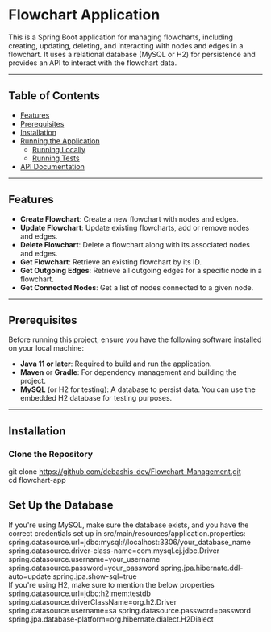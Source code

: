 # Flowchart Application

This is a Spring Boot application for managing flowcharts, including creating, updating, deleting, and interacting with nodes and edges in a flowchart. It uses a relational database (MySQL or H2) for persistence and provides an API to interact with the flowchart data.

---

## **Table of Contents**

- [Features](#features)
- [Prerequisites](#prerequisites)
- [Installation](#installation)
- [Running the Application](#running-the-application)
  - [Running Locally](#running-locally)
  - [Running Tests](#running-tests)
- [API Documentation](#api-documentation)

---

## **Features**

- **Create Flowchart**: Create a new flowchart with nodes and edges.
- **Update Flowchart**: Update existing flowcharts, add or remove nodes and edges.
- **Delete Flowchart**: Delete a flowchart along with its associated nodes and edges.
- **Get Flowchart**: Retrieve an existing flowchart by its ID.
- **Get Outgoing Edges**: Retrieve all outgoing edges for a specific node in a flowchart.
- **Get Connected Nodes**: Get a list of nodes connected to a given node.

---

## **Prerequisites**

Before running this project, ensure you have the following software installed on your local machine:

- **Java 11 or later**: Required to build and run the application.
- **Maven** or **Gradle**: For dependency management and building the project.
- **MySQL** (or H2 for testing): A database to persist data. You can use the embedded H2 database for testing purposes.

---

## **Installation**

### **Clone the Repository**

git clone https://github.com/debashis-dev/Flowchart-Management.git<br>
cd flowchart-app<br>

## **Set Up the Database**

If you're using MySQL, make sure the database exists, and you have the correct credentials set up in src/main/resources/application.properties:<br>
spring.datasource.url=jdbc:mysql://localhost:3306/your_database_name
spring.datasource.driver-class-name=com.mysql.cj.jdbc.Driver
spring.datasource.username=your_username
spring.datasource.password=your_password
spring.jpa.hibernate.ddl-auto=update
spring.jpa.show-sql=true
<br>
If you're using H2, make sure to mention the below properties <br>
spring.datasource.url=jdbc:h2:mem:testdb
spring.datasource.driverClassName=org.h2.Driver
spring.datasource.username=sa
spring.datasource.password=password
spring.jpa.database-platform=org.hibernate.dialect.H2Dialect
